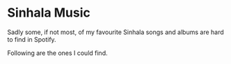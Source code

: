 # Sinhala Music

Sadly some, if not most, of my favourite Sinhala songs and albums are hard to
find in Spotify.

Following are the ones I could find.
